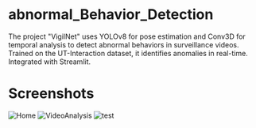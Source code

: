 # abnormal_Behavior_Detection
The project "VigilNet" uses YOLOv8 for pose estimation and Conv3D for temporal analysis to detect abnormal behaviors in surveillance videos. Trained on the UT-Interaction dataset, it identifies anomalies in real-time. Integrated with Streamlit.
# Screenshots
![Home](abnormal_Behavior_Detection/images/HomePage.png)
![VideoAnalysis](abnormal_Behavior_Detection/images/HomePage.png)
![test](abnormal_Behavior_Detection/images/HomePage.png)
